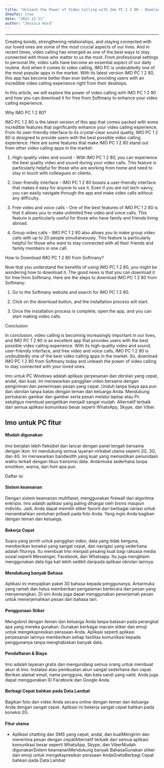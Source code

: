 ```yaml
---
title: "Unleash the Power of Video Calling with Imo PC 1 2 80 - Download NOW for FREE on Softmany!"
ShowToc: true 
date: "2022-12-11"
author: "Jessica Hurd"
---
```

*****
Creating bonds, strengthening relationships, and staying connected with our loved ones are some of the most crucial aspects of our lives. And in recent times, video calling has emerged as one of the best ways to stay connected with those who matter to us the most. From professional settings to personal life, video calls have become an essential aspect of our daily routine. And when it comes to video calling, IMO PC is undoubtedly one of the most popular apps in the market. With its latest version IMO PC 1 2 80, this app has become better than ever before, providing users with an incredible video calling experience right from their desktops.

In this article, we will explore the power of video calling with IMO PC 1 2 80 and how you can download it for free from Softmany to enhance your video calling experience.

Why IMO PC 1 2 80?

IMO PC 1 2 80 is the latest version of this app that comes packed with some incredible features that significantly enhance your video calling experience. From its user-friendly interface to its crystal-clear sound quality, IMO PC 1 2 80 is designed to provide users with the best possible video calling experience. Here are some features that make IMO PC 1 2 80 stand out from other video calling apps in the market:

1. High-quality video and sound - With IMO PC 1 2 80, you can experience the best quality video and sound during your video calls. This feature is particularly helpful for those who are working from home and need to stay in touch with colleagues or clients.

2. User-friendly interface - IMO PC 1 2 80 boasts a user-friendly interface that makes it easy for anyone to use it. Even if you are not tech-savvy, you can easily navigate through the app and make video calls without any difficulty.

3. Free video and voice calls - One of the best features of IMO PC 1 2 80 is that it allows you to make unlimited free video and voice calls. This feature is particularly useful for those who have family and friends living abroad.

4. Group video calls - IMO PC 1 2 80 also allows you to make group video calls with up to 20 people simultaneously. This feature is particularly helpful for those who want to stay connected with all their friends and family members in one call.

How to Download IMO PC 1 2 80 from Softmany?

Now that you understand the benefits of using IMO PC 1 2 80, you might be wondering how to download it. The good news is that you can download it for free from Softmany. Here are the steps to download IMO PC 1 2 80 from Softmany:

1. Go to the Softmany website and search for IMO PC 1 2 80.

2. Click on the download button, and the installation process will start.

3. Once the installation process is complete, open the app, and you can start making video calls.

Conclusion

In conclusion, video calling is becoming increasingly important in our lives, and IMO PC 1 2 80 is an excellent app that provides users with the best possible video calling experience. With its high-quality video and sound, user-friendly interface, and free video and voice calls, IMO PC 1 2 80 is undoubtedly one of the best video calling apps in the market. So, download IMO PC 1 2 80 from Softmany today and unleash the power of video calling to stay connected with your loved ones.


Imo untuk PC Windows adalah aplikasi perpesanan dan obrolan yang cepat, andal, dan kuat. Ini menawarkan panggilan video bersama dengan pengiriman dan penerimaan pesan yang cepat. Unduh tanpa biaya apa pun dan obrolan tanpa batas dengan teman dan keluarga Anda. Mendukung pertukaran gambar dan gambar serta pesan melalui laptop atau Pc sekaligus membuat pengetikan menjadi sangat mudah. Alternatif terbaik dari semua aplikasi komunikasi besar seperti WhatsApp, Skype, dan Viber.
 
## Imo untuk PC fitur
 
#### Mudah digunakan
 
Imo berjalan lebih fleksibel dan lancar dengan panel tengah bersama dengan ikon. Ini mendukung semua layanan nirkabel utama seperti 2G, 3G, dan 4G. Ini menawarkan bandwidth yang kuat yang memastikan penundaan waktu terkait dengan tikus transmisi data. Antarmuka sederhana tanpa emotikon, warna, dan font apa pun.
 
Daftar isi
 
#### Sistem keamanan
 
Dengan sistem keamanan multifaset, menggunakan firewall dan algoritma enkripsi. Imo adalah aplikasi yang paling dihargai oleh bisnis maupun individu. Jadi, Anda dapat memilih stiker favorit dari berbagai variasi untuk menambahkan sentuhan pribadi pada foto Anda. Yang ingin Anda bagikan dengan teman dan keluarga.
 
#### Bekerja Cepat
 
Suara yang jernih untuk panggilan video, data yang tidak berguna, memberikan koneksi yang sangat cepat, dan navigasi yang sederhana adalah fiturnya. Itu membuat Imo menjadi pesaing kuat bagi raksasa media sosial seperti Messenger, Facebook, dan Whatsapp. Itu juga mengklaim menggunakan data tiga kali lebih sedikit daripada aplikasi obrolan lainnya.
 
#### Mendukung banyak Bahasa
 
Aplikasi ini menyajikan paket 30 bahasa kepada penggunanya. Antarmuka yang ramah dan halus memberikan pengalaman berbicara dan pesan yang menyenangkan. Di sini Anda juga dapat menggunakan penerjemah pesan untuk menerjemahkan pesan dari bahasa lain.
 
#### Penggunaan Stiker
 
Mengobrol dengan teman dan keluarga Anda tanpa batasan pada perangkat apa yang mereka gunakan. Gunakan berbagai macam stiker dan emoji untuk mengekspresikan perasaan Anda. Aplikasi seperti aplikasi perpesanan lainnya memberikan setiap fasilitas komunikasi kepada penggunanya tanpa menghabiskan banyak data.
 
#### Pendaftaran & Biaya
 
Imo adalah layanan gratis dan mengundang semua orang untuk membuat akun di Imo. Instalasi atau pembuatan akun sangat sederhana dan cepat. Berikan alamat email, nama pengguna, dan kata sandi yang valid. Anda juga dapat menggunakan ID Facebook dan Google Anda.
 
#### Berbagi Cepat bahkan pada Data Lambat
 
Bagikan foto dan video Anda secara online dengan teman dan keluarga Anda dengan sangat cepat. Aplikasi ini bekerja sangat cepat bahkan pada koneksi 2G.
 
#### Fitur utama
 
- Aplikasi chatting dan SMS yang cepat, andal, dan kuatMengirim dan menerima pesan dengan cepatAlternatif terbaik dari semua aplikasi komunikasi besar seperti WhatsApp, Skype, dan ViberMudah digunakanSistem keamananMendukung banyak BahasaGunakan stiker dan emoji untuk mengekspresikan perasaan AndaGratisBerbagi Cepat bahkan pada Data Lambat




